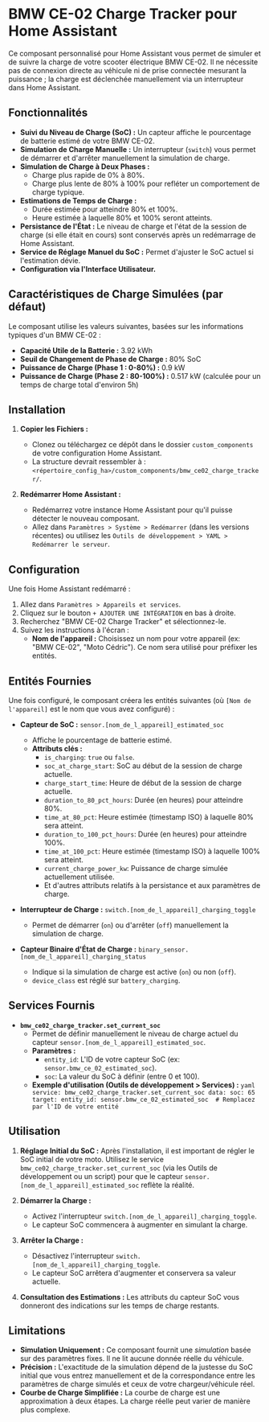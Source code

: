 # BMW CE-02 Charge Tracker pour Home Assistant

Ce composant personnalisé pour Home Assistant vous permet de simuler et de suivre la charge de votre scooter électrique BMW CE-02. Il ne nécessite pas de connexion directe au véhicule ni de prise connectée mesurant la puissance ; la charge est déclenchée manuellement via un interrupteur dans Home Assistant.

## Fonctionnalités

* **Suivi du Niveau de Charge (SoC) :** Un capteur affiche le pourcentage de batterie estimé de votre BMW CE-02.
* **Simulation de Charge Manuelle :** Un interrupteur (`switch`) vous permet de démarrer et d'arrêter manuellement la simulation de charge.
* **Simulation de Charge à Deux Phases :**
  * Charge plus rapide de 0% à 80%.
  * Charge plus lente de 80% à 100% pour refléter un comportement de charge typique.
* **Estimations de Temps de Charge :**
  * Durée estimée pour atteindre 80% et 100%.
  * Heure estimée à laquelle 80% et 100% seront atteints.
* **Persistance de l'État :** Le niveau de charge et l'état de la session de charge (si elle était en cours) sont conservés après un redémarrage de Home Assistant.
* **Service de Réglage Manuel du SoC :** Permet d'ajuster le SoC actuel si l'estimation dévie.
* **Configuration via l'Interface Utilisateur.**

## Caractéristiques de Charge Simulées (par défaut)

Le composant utilise les valeurs suivantes, basées sur les informations typiques d'un BMW CE-02 :

* **Capacité Utile de la Batterie :** 3.92 kWh
* **Seuil de Changement de Phase de Charge :** 80% SoC
* **Puissance de Charge (Phase 1 : 0-80%) :** 0.9 kW
* **Puissance de Charge (Phase 2 : 80-100%) :** 0.517 kW (calculée pour un temps de charge total d'environ 5h)

## Installation

1. **Copier les Fichiers :**
    * Clonez ou téléchargez ce dépôt dans le dossier `custom_components` de votre configuration Home Assistant.
    * La structure devrait ressembler à : `<répertoire_config_ha>/custom_components/bmw_ce02_charge_tracker/`.

2. **Redémarrer Home Assistant :**
    * Redémarrez votre instance Home Assistant pour qu'il puisse détecter le nouveau composant.
    * Allez dans `Paramètres > Système > Redémarrer` (dans les versions récentes) ou utilisez les `Outils de développement > YAML > Redémarrer le serveur`.

## Configuration

Une fois Home Assistant redémarré :

1. Allez dans `Paramètres > Appareils et services`.
2. Cliquez sur le bouton `+ AJOUTER UNE INTÉGRATION` en bas à droite.
3. Recherchez "BMW CE-02 Charge Tracker" et sélectionnez-le.
4. Suivez les instructions à l'écran :
    * **Nom de l'appareil :** Choisissez un nom pour votre appareil (ex: "BMW CE-02", "Moto Cédric"). Ce nom sera utilisé pour préfixer les entités.

## Entités Fournies

Une fois configuré, le composant créera les entités suivantes (où `[Nom de l'appareil]` est le nom que vous avez configuré) :

* **Capteur de SoC :** `sensor.[nom_de_l_appareil]_estimated_soc`
  * Affiche le pourcentage de batterie estimé.
  * **Attributs clés :**
    * `is_charging`: `true` ou `false`.
    * `soc_at_charge_start`: SoC au début de la session de charge actuelle.
    * `charge_start_time`: Heure de début de la session de charge actuelle.
    * `duration_to_80_pct_hours`: Durée (en heures) pour atteindre 80%.
    * `time_at_80_pct`: Heure estimée (timestamp ISO) à laquelle 80% sera atteint.
    * `duration_to_100_pct_hours`: Durée (en heures) pour atteindre 100%.
    * `time_at_100_pct`: Heure estimée (timestamp ISO) à laquelle 100% sera atteint.
    * `current_charge_power_kw`: Puissance de charge simulée actuellement utilisée.
    * Et d'autres attributs relatifs à la persistance et aux paramètres de charge.

* **Interrupteur de Charge :** `switch.[nom_de_l_appareil]_charging_toggle`
  * Permet de démarrer (`on`) ou d'arrêter (`off`) manuellement la simulation de charge.

* **Capteur Binaire d'État de Charge :** `binary_sensor.[nom_de_l_appareil]_charging_status`
  * Indique si la simulation de charge est active (`on`) ou non (`off`).
  * `device_class` est réglé sur `battery_charging`.

## Services Fournis

* **`bmw_ce02_charge_tracker.set_current_soc`**
  * Permet de définir manuellement le niveau de charge actuel du capteur `sensor.[nom_de_l_appareil]_estimated_soc`.
  * **Paramètres :**
    * `entity_id`: L'ID de votre capteur SoC (ex: `sensor.bmw_ce_02_estimated_soc`).
    * `soc`: La valeur du SoC à définir (entre 0 et 100).
  * **Exemple d'utilisation (Outils de développement > Services) :**
        ```yaml
        service: bmw_ce02_charge_tracker.set_current_soc
        data:
          soc: 65
        target:
          entity_id: sensor.bmw_ce_02_estimated_soc 
        # Remplacez par l'ID de votre entité
        ```

## Utilisation

1. **Réglage Initial du SoC :** Après l'installation, il est important de régler le SoC initial de votre moto. Utilisez le service `bmw_ce02_charge_tracker.set_current_soc` (via les Outils de développement ou un script) pour que le capteur `sensor.[nom_de_l_appareil]_estimated_soc` reflète la réalité.

2. **Démarrer la Charge :**
    * Activez l'interrupteur `switch.[nom_de_l_appareil]_charging_toggle`.
    * Le capteur SoC commencera à augmenter en simulant la charge.

3. **Arrêter la Charge :**
    * Désactivez l'interrupteur `switch.[nom_de_l_appareil]_charging_toggle`.
    * Le capteur SoC arrêtera d'augmenter et conservera sa valeur actuelle.

4. **Consultation des Estimations :** Les attributs du capteur SoC vous donneront des indications sur les temps de charge restants.

## Limitations

* **Simulation Uniquement :** Ce composant fournit une *simulation* basée sur des paramètres fixes. Il ne lit aucune donnée réelle du véhicule.
* **Précision :** L'exactitude de la simulation dépend de la justesse du SoC initial que vous entrez manuellement et de la correspondance entre les paramètres de charge simulés et ceux de votre chargeur/véhicule réel.
* **Courbe de Charge Simplifiée :** La courbe de charge est une approximation à deux étapes. La charge réelle peut varier de manière plus complexe.